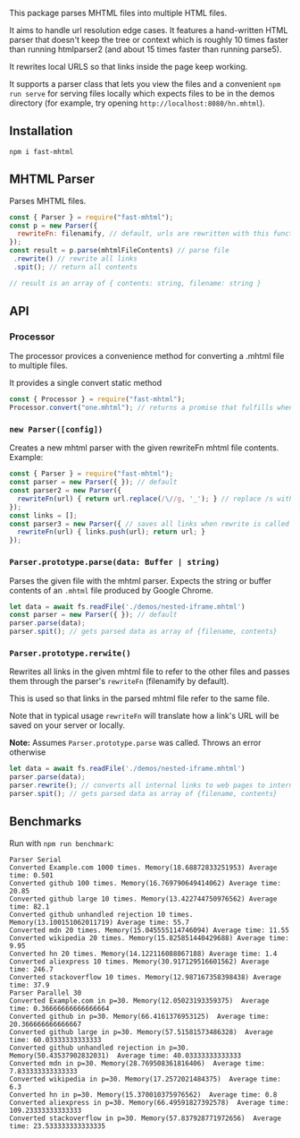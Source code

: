 This package parses MHTML files into multiple HTML files.

It aims to handle url resolution edge cases. It features a hand-written HTML parser that doesn't keep the tree or context which is roughly 10 times faster than running htmlparser2 (and about 15 times faster than running parse5).

It rewrites local URLS so that links inside the page keep working.

It supports a parser class that lets you view the files and a convenient `npm run serve` for serving files locally which expects
files to be in the demos directory (for example, try opening `http://localhost:8080/hn.mhtml`).

## Installation

```
npm i fast-mhtml
```

## MHTML Parser

Parses MHTML files.

```js
const { Parser } = require("fast-mhtml");
const p = new Parser({
  rewriteFn: filenamify, // default, urls are rewritten with this function
});
const result = p.parse(mhtmlFileContents) // parse file
 .rewrite() // rewrite all links
 .spit(); // return all contents

// result is an array of { contents: string, filename: string }
```

## API

### Processor

The processor provices a convenience method for converting a .mhtml file to multiple files.

It provides a single convert static method

```js
const { Processor } = require("fast-mhtml");
Processor.convert("one.mhtml"); // returns a promise that fulfills when the conversion is done
```

### `new Parser([config])`

Creates a new mhtml parser with the given rewriteFn mhtml file contents. Example:

```js
const { Parser } = require("fast-mhtml");
const parser = new Parser({ }); // default
const parser2 = new Parser({
  rewriteFn(url) { return url.replace(/\//g, '_'); } // replace /s with _s
});
const links = [];
const parser3 = new Parser({ // saves all links when rewrite is called
  rewriteFn(url) { links.push(url); return url; }
});
```

### `Parser.prototype.parse(data: Buffer | string)`

Parses the given file with the mhtml parser. Expects the string or buffer contents of an `.mhtml` file produced by Google Chrome.

```js
let data = await fs.readFile('./demos/nested-iframe.mhtml')
const parser = new Parser({ }); // default
parser.parse(data);
parser.spit(); // gets parsed data as array of {filename, contents}
```

### `Parser.prototype.rerwite()`

Rewrites all links in the given mhtml file to refer to the other files and passes them through the parser's `rewriteFn` (filenamify by default).

This is used so that links in the parsed mhtml file refer to the same file.

Note that in typical usage `rewriteFn` will translate how a link's URL will be saved on your server or locally.

**Note:** Assumes `Parser.prototype.parse` was called. Throws an error otherwise

```js
let data = await fs.readFile('./demos/nested-iframe.mhtml')
parser.parse(data);
parser.rewrite(); // converts all internal links to web pages to internal links based on the other mhtml resources
parser.spit(); // gets parsed data as array of {filename, contents}
```

## Benchmarks

Run with `npm run benchmark`:

```
Parser Serial
Converted Example.com 1000 times. Memory(18.68872833251953) Average time: 0.501
Converted github 100 times. Memory(16.769790649414062) Average time: 20.85
Converted github large 10 times. Memory(13.422744750976562) Average time: 82.1
Converted github unhandled rejection 10 times. Memory(13.100151062011719) Average time: 55.7
Converted mdn 20 times. Memory(15.045555114746094) Average time: 11.55
Converted wikipedia 20 times. Memory(15.825851440429688) Average time: 9.95
Converted hn 20 times. Memory(14.122116088867188) Average time: 1.4
Converted aliexpress 10 times. Memory(30.917129516601562) Average time: 246.7
Converted stackoverflow 10 times. Memory(12.987167358398438) Average time: 37.9
Parser Parallel 30
Converted Example.com in p=30. Memory(12.05023193359375)  Average time: 0.36666666666666664
Converted github in p=30. Memory(66.4161376953125)  Average time: 20.366666666666667
Converted github large in p=30. Memory(57.51581573486328)  Average time: 60.03333333333333
Converted github unhandled rejection in p=30. Memory(50.43537902832031)  Average time: 40.03333333333333
Converted mdn in p=30. Memory(28.769508361816406)  Average time: 7.833333333333333
Converted wikipedia in p=30. Memory(17.2572021484375)  Average time: 6.3
Converted hn in p=30. Memory(15.370010375976562)  Average time: 0.8
Converted aliexpress in p=30. Memory(66.49591827392578)  Average time: 109.23333333333333
Converted stackoverflow in p=30. Memory(57.837928771972656)  Average time: 23.533333333333335
```
